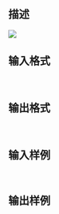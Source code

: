 ## 描述

<img border=0 src=http://60.191.162.158:8080/JudgeOnline/images/tsinghua/NO7/7_16.jpg>

## 输入格式

 

## 输出格式

 

## 输入样例

```plaintext
 
```

## 输出样例

```plaintext
 
```



 



 

